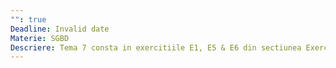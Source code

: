 ```yaml
---
"": true
Deadline: Invalid date
Materie: SGBD
Descriere: Tema 7 consta in exercitiile E1, E5 & E6 din sectiunea Exercitii, Laborator 4 PLSQL.
---
```

